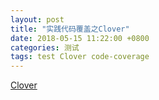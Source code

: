 ```yaml
---
layout: post
title: "实践代码覆盖之Clover"
date: 2018-05-15 11:22:00 +0800
categories: 测试
tags: test Clover code-coverage
---
```


[Clover](https://bitbucket.org/atlassian/clover)
